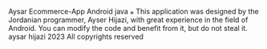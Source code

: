 Aysar Ecommerce-App  Android java
ه
This application was designed by the Jordanian programmer, Ayser Hijazi,
with great experience in the field of Android. You can modify the code and benefit from it, but do not steal it.
aysar hijazi 2023 All copyrights reserved
